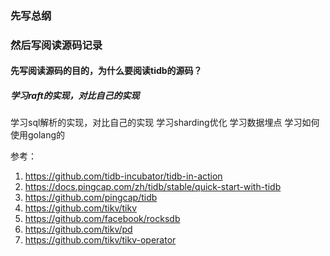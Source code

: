 ### 先写总纲
### 然后写阅读源码记录
 #### 先写阅读源码的目的，为什么要阅读tidb的源码？
  ##### 学习raft的实现，对比自己的实现
  学习sql解析的实现，对比自己的实现
  学习sharding优化
  学习数据埋点
  学习如何使用golang的

 参考：
 1. https://github.com/tidb-incubator/tidb-in-action
 2. https://docs.pingcap.com/zh/tidb/stable/quick-start-with-tidb
 3. https://github.com/pingcap/tidb
 4. https://github.com/tikv/tikv
 5. https://github.com/facebook/rocksdb
 6. https://github.com/tikv/pd
 7. https://github.com/tikv/tikv-operator
